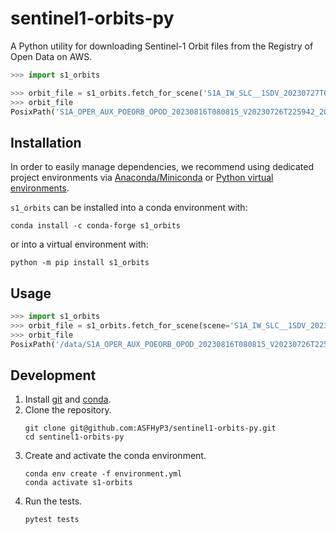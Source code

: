 # sentinel1-orbits-py

A Python utility for downloading Sentinel-1 Orbit files from the Registry of Open Data on AWS.

```python
>>> import s1_orbits

>>> orbit_file = s1_orbits.fetch_for_scene('S1A_IW_SLC__1SDV_20230727T075102_20230727T075131_049606_05F70A_AE0A')
>>> orbit_file
PosixPath('S1A_OPER_AUX_POEORB_OPOD_20230816T080815_V20230726T225942_20230728T005942.EOF')
```

## Installation

In order to easily manage dependencies, we recommend using dedicated project
environments via [Anaconda/Miniconda](https://docs.conda.io/projects/conda/en/latest/user-guide/install/index.html)
or [Python virtual environments](https://docs.python.org/3/tutorial/venv.html). 

`s1_orbits` can be installed into a conda environment with:

```
conda install -c conda-forge s1_orbits
```

or into a virtual environment with:

```
python -m pip install s1_orbits
```

## Usage

```python
>>> import s1_orbits
>>> orbit_file = s1_orbits.fetch_for_scene(scene='S1A_IW_SLC__1SDV_20230727T075102_20230727T075131_049606_05F70A_AE0A', dir='/data')
>>> orbit_file
PosixPath('/data/S1A_OPER_AUX_POEORB_OPOD_20230816T080815_V20230726T225942_20230728T005942.EOF')
```

## Development

1. Install [git](https://git-scm.com/) and [conda](https://conda.io/projects/conda/en/latest/user-guide/install/index.html).
1. Clone the repository.
   ```
   git clone git@github.com:ASFHyP3/sentinel1-orbits-py.git
   cd sentinel1-orbits-py
   ```
1. Create and activate the conda environment.
   ```
   conda env create -f environment.yml
   conda activate s1-orbits
   ```
1. Run the tests.
   ```
   pytest tests
   ```

